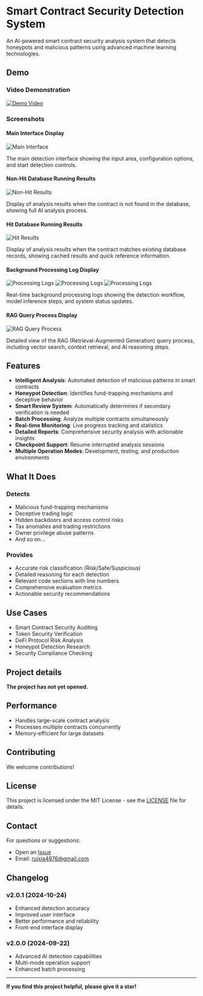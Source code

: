 # Smart Contract Security Detection System

An AI-powered smart contract security analysis system that detects honeypots and malicious patterns using advanced machine learning technologies.

## Demo

### Video Demonstration
[![Demo Video](https://img.youtube.com/vi/VIDEO_ID/0.jpg)](https://youtu.be/4xzw-6WYDWg)

### Screenshots

#### Main Interface Display

![Main Interface](pic/main_interface.png)

The main detection interface showing the input area, configuration options, and start detection controls.

#### Non-Hit Database Running Results

![Non-Hit Results](pic/nonhit_database_results.png)

Display of analysis results when the contract is not found in the database, showing full AI analysis process.

#### Hit Database Running Results

![Hit Results](pic/hit_database_results.png)

Display of analysis results when the contract matches existing database records, showing cached results and quick reference information.

#### Background Processing Log Display

![Processing Logs](pic/background_logs_1.png)
![Processing Logs](pic/background_logs_2.png)
![Processing Logs](pic/background_logs_3.png)

Real-time background processing logs showing the detection workflow, model inference steps, and system status updates.

#### RAG Query Process Display

![RAG Query Process](pic/rag_query_process.png)

Detailed view of the RAG (Retrieval-Augmented Generation) query process, including vector search, context retrieval, and AI reasoning steps.

## Features

- **Intelligent Analysis**: Automated detection of malicious patterns in smart contracts
- **Honeypot Detection**: Identifies fund-trapping mechanisms and deceptive behavior
- **Smart Review System**: Automatically determines if secondary verification is needed
- **Batch Processing**: Analyze multiple contracts simultaneously
- **Real-time Monitoring**: Live progress tracking and statistics
- **Detailed Reports**: Comprehensive security analysis with actionable insights
- **Checkpoint Support**: Resume interrupted analysis sessions
- **Multiple Operation Modes**: Development, testing, and production environments

## What It Does

### Detects

- Malicious fund-trapping mechanisms
- Deceptive trading logic
- Hidden backdoors and access control risks
- Tax anomalies and trading restrictions
- Owner privilege abuse patterns
- And so on...

### Provides

- Accurate risk classification (Risk/Safe/Suspicious)
- Detailed reasoning for each detection
- Relevant code sections with line numbers
- Comprehensive evaluation metrics
- Actionable security recommendations

## Use Cases

- Smart Contract Security Auditing
- Token Security Verification
- DeFi Protocol Risk Analysis
- Honeypot Detection Research
- Security Compliance Checking

## Project details

**The project has not yet opened.**

## Performance

- Handles large-scale contract analysis
- Processes multiple contracts concurrently
- Memory-efficient for large datasets

## Contributing

We welcome contributions!

## License

This project is licensed under the MIT License - see the [LICENSE](LICENSE) file for details.

## Contact

For questions or suggestions:
- Open an [Issue](https://github.com/your-username/web3-agent/issues)
- Email: ruixia4976@gmail.com

## Changelog

### v2.0.1 (2024-10-24)

- Enhanced detection accuracy
- Improved user interface
- Better performance and reliability
- Front-end interface display

### v2.0.0 (2024-09-22)
- Advanced AI detection capabilities
- Multi-mode operation support
- Enhanced batch processing

---

**If you find this project helpful, please give it a star!**
